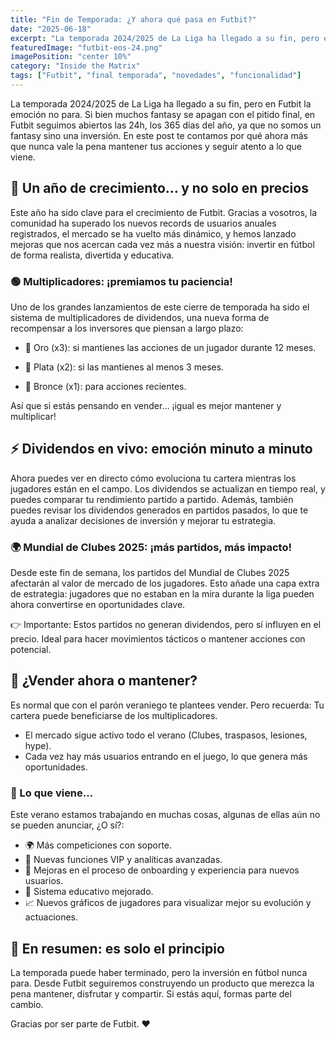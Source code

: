 ```yaml
---
title: "Fin de Temporada: ¿Y ahora qué pasa en Futbit?"
date: "2025-06-18"
excerpt: "La temporada 2024/2025 de La Liga ha llegado a su fin, pero en Futbit la emoción no para..."
featuredImage: "futbit-eos-24.png"
imagePosition: "center 10%"
category: "Inside the Matrix"
tags: ["Futbit", "final temporada", "novedades", "funcionalidad"]
---
```


La temporada 2024/2025 de La Liga ha llegado a su fin, pero en Futbit la emoción no para. Si bien muchos fantasy se apagan con el pitido final, en Futbit seguimos abiertos las 24h, los 365 días del año, ya que no somos un fantasy sino una inversión. En este post te contamos por qué ahora más que nunca vale la pena mantener tus acciones y seguir atento a lo que viene.

## 🚀 Un año de crecimiento… y no solo en precios

Este año ha sido clave para el crecimiento de Futbit. Gracias a vosotros, la comunidad ha superado los nuevos records de usuarios anuales registrados, el mercado se ha vuelto más dinámico, y hemos lanzado mejoras que nos acercan cada vez más a nuestra visión: invertir en fútbol de forma realista, divertida y educativa.

### 🟢 Multiplicadores: ¡premiamos tu paciencia!
Uno de los grandes lanzamientos de este cierre de temporada ha sido el sistema de multiplicadores de dividendos, una nueva forma de recompensar a los inversores que piensan a largo plazo:

- 🥇 Oro (x3): si mantienes las acciones de un jugador durante 12 meses.

- 🥈 Plata (x2): si las mantienes al menos 3 meses.

- 🥉 Bronce (x1): para acciones recientes.


Así que si estás pensando en vender… ¡igual es mejor mantener y multiplicar!



## ⚡ Dividendos en vivo: emoción minuto a minuto

Ahora puedes ver en directo cómo evoluciona tu cartera mientras los jugadores están en el campo. Los dividendos se actualizan en tiempo real, y puedes comparar tu rendimiento partido a partido. Además, también puedes revisar los dividendos generados en partidos pasados, lo que te ayuda a analizar decisiones de inversión y mejorar tu estrategia.

### 🌍 Mundial de Clubes 2025: ¡más partidos, más impacto!
Desde este fin de semana, los partidos del Mundial de Clubes 2025 afectarán al valor de mercado de los jugadores. Esto añade una capa extra de estrategia: jugadores que no estaban en la mira durante la liga pueden ahora convertirse en oportunidades clave.

👉 Importante: Estos partidos no generan dividendos, pero sí influyen en el precio. Ideal para hacer movimientos tácticos o mantener acciones con potencial.


## 🛑 ¿Vender ahora o mantener?

Es normal que con el parón veraniego te plantees vender. Pero recuerda:
Tu cartera puede beneficiarse de los multiplicadores.

- El mercado sigue activo todo el verano (Clubes, traspasos, lesiones, hype).
- Cada vez hay más usuarios entrando en el juego, lo que genera más oportunidades.

### 🎉 Lo que viene…
Este verano estamos trabajando en muchas cosas, algunas de ellas aún no se pueden anunciar, ¿O sí?:

- 🌍 Más competiciones con soporte.
- 💎 Nuevas funciones VIP y analíticas avanzadas.
- 📲 Mejoras en el proceso de onboarding y experiencia para nuevos usuarios.
- 🧠 Sistema educativo mejorado.
- 📈 Nuevos gráficos de jugadores para visualizar mejor su evolución y actuaciones.


## 🔁 En resumen: es solo el principio

La temporada puede haber terminado, pero la inversión en fútbol nunca para. Desde Futbit seguiremos construyendo un producto que merezca la pena mantener, disfrutar y compartir. Si estás aquí, formas parte del cambio.

Gracias por ser parte de Futbit. ❤️
